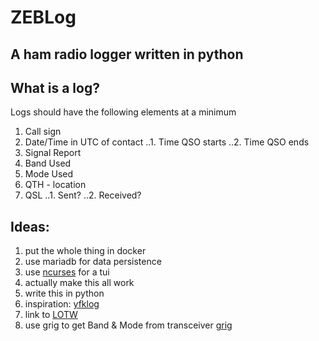 # ZEBLog
## A ham radio logger written in python

## What is a log?
Logs should have the following elements at a minimum

1. Call sign
2. Date/Time in UTC of contact
..1. Time QSO starts
..2. Time QSO ends
3. Signal Report
4. Band Used
5. Mode Used
6. QTH - location
7. QSL
..1. Sent?
..2. Received?


## Ideas:

1. put the whole thing in docker
2. use mariadb for data persistence
3. use [ncurses](https://docs.python.org/3/howto/curses.html) for a tui
4. actually make this all work
5. write this in python
6. inspiration: [yfklog](https://fkurz.net/ham/yfklog.html)
7. link to [LOTW](https://lotw.arrl.org/lotwuser/default)
8. use grig to get Band & Mode from transceiver
   [grig](https://aur.archlinux.org/packages/grig/)

